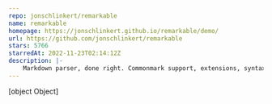 ```yaml
---
repo: jonschlinkert/remarkable
name: remarkable
homepage: https://jonschlinkert.github.io/remarkable/demo/
url: https://github.com/jonschlinkert/remarkable
stars: 5766
starredAt: 2022-11-23T02:14:12Z
description: |-
    Markdown parser, done right. Commonmark support, extensions, syntax plugins, high speed - all in one. Gulp and metalsmith plugins available. Used by Facebook, Docusaurus and many others! Use https://github.com/breakdance/breakdance for HTML-to-markdown conversion. Use https://github.com/jonschlinkert/markdown-toc to generate a table of contents.
---
```


[object Object]
